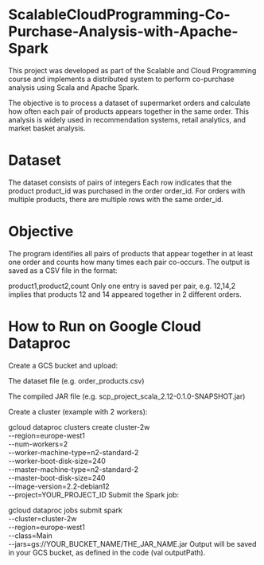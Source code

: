 # ScalableCloudProgramming-Co-Purchase-Analysis-with-Apache-Spark
This project was developed as part of the Scalable and Cloud Programming course and implements a distributed system to perform co-purchase analysis using Scala and Apache Spark.

The objective is to process a dataset of supermarket orders and calculate how often each pair of products appears together in the same order. This analysis is widely used in recommendation systems, retail analytics, and market basket analysis.

# Dataset

The dataset consists of pairs of integers
Each row indicates that the product product_id was purchased in the order order_id. For orders with multiple products, there are multiple rows with the same order_id.

# Objective
The program identifies all pairs of products that appear together in at least one order and counts how many times each pair co-occurs. The output is saved as a CSV file in the format:

product1,product2,count
Only one entry is saved per pair, e.g. 12,14,2 implies that products 12 and 14 appeared together in 2 different orders.

# How to Run on Google Cloud Dataproc
Create a GCS bucket and upload:

The dataset file (e.g. order_products.csv)

The compiled JAR file (e.g. scp_project_scala_2.12-0.1.0-SNAPSHOT.jar)

Create a cluster (example with 2 workers):

gcloud dataproc clusters create cluster-2w \
  --region=europe-west1 \
  --num-workers=2 \
  --worker-machine-type=n2-standard-2 \
  --worker-boot-disk-size=240 \
  --master-machine-type=n2-standard-2 \
  --master-boot-disk-size=240 \
  --image-version=2.2-debian12 \
  --project=YOUR_PROJECT_ID
Submit the Spark job:

gcloud dataproc jobs submit spark \
  --cluster=cluster-2w \
  --region=europe-west1 \
  --class=Main \
  --jars=gs://YOUR_BUCKET_NAME/THE_JAR_NAME.jar
Output will be saved in your GCS bucket, as defined in the code (val outputPath).

